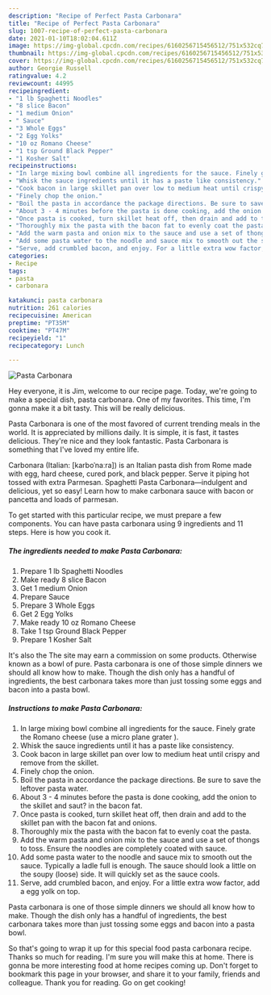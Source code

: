 ```yaml
---
description: "Recipe of Perfect Pasta Carbonara"
title: "Recipe of Perfect Pasta Carbonara"
slug: 1007-recipe-of-perfect-pasta-carbonara
date: 2021-01-10T18:02:04.611Z
image: https://img-global.cpcdn.com/recipes/6160256715456512/751x532cq70/pasta-carbonara-recipe-main-photo.jpg
thumbnail: https://img-global.cpcdn.com/recipes/6160256715456512/751x532cq70/pasta-carbonara-recipe-main-photo.jpg
cover: https://img-global.cpcdn.com/recipes/6160256715456512/751x532cq70/pasta-carbonara-recipe-main-photo.jpg
author: Georgie Russell
ratingvalue: 4.2
reviewcount: 44995
recipeingredient:
- "1 lb Spaghetti Noodles"
- "8 slice Bacon"
- "1 medium Onion"
- " Sauce"
- "3 Whole Eggs"
- "2 Egg Yolks"
- "10 oz Romano Cheese"
- "1 tsp Ground Black Pepper"
- "1 Kosher Salt"
recipeinstructions:
- "In large mixing bowl combine all ingredients for the sauce. Finely grate the Romano cheese (use a micro plane grater )."
- "Whisk the sauce ingredients until it has a paste like consistency."
- "Cook bacon in large skillet pan over low to medium heat until crispy and remove from the skillet."
- "Finely chop the onion."
- "Boil the pasta in accordance the package directions. Be sure to save the leftover pasta water."
- "About 3 - 4 minutes before the pasta is done cooking, add the onion to the skillet and saut? in the bacon fat."
- "Once pasta is cooked, turn skillet heat off, then drain and add to the skillet pan with the bacon fat and onions."
- "Thoroughly mix the pasta with the bacon fat to evenly coat the pasta."
- "Add the warm pasta and onion mix to the sauce and use a set of thongs to toss. Ensure the noodles are completely coated with sauce."
- "Add some pasta water to the noodle and sauce mix to smooth out the sauce. Typically a ladle full is enough. The sauce should look a little on the soupy (loose) side. It will quickly set as the sauce cools."
- "Serve, add crumbled bacon, and enjoy. For a little extra wow factor, add a egg yolk on top."
categories:
- Recipe
tags:
- pasta
- carbonara

katakunci: pasta carbonara 
nutrition: 261 calories
recipecuisine: American
preptime: "PT35M"
cooktime: "PT47M"
recipeyield: "1"
recipecategory: Lunch

---
```



![Pasta Carbonara](https://img-global.cpcdn.com/recipes/6160256715456512/751x532cq70/pasta-carbonara-recipe-main-photo.jpg)

Hey everyone, it is Jim, welcome to our recipe page. Today, we're going to make a special dish, pasta carbonara. One of my favorites. This time, I'm gonna make it a bit tasty. This will be really delicious.

Pasta Carbonara is one of the most favored of current trending meals in the world. It is appreciated by millions daily. It is simple, it is fast, it tastes delicious. They're nice and they look fantastic. Pasta Carbonara is something that I've loved my entire life.

Carbonara (Italian: [karboˈnaːra]) is an Italian pasta dish from Rome made with egg, hard cheese, cured pork, and black pepper. Serve it piping hot tossed with extra Parmesan. Spaghetti Pasta Carbonara—indulgent and delicious, yet so easy! Learn how to make carbonara sauce with bacon or pancetta and loads of parmesan.


To get started with this particular recipe, we must prepare a few components. You can have pasta carbonara using 9 ingredients and 11 steps. Here is how you cook it.

<!--inarticleads1-->

##### The ingredients needed to make Pasta Carbonara:

1. Prepare 1 lb Spaghetti Noodles
1. Make ready 8 slice Bacon
1. Get 1 medium Onion
1. Prepare  Sauce
1. Prepare 3 Whole Eggs
1. Get 2 Egg Yolks
1. Make ready 10 oz Romano Cheese
1. Take 1 tsp Ground Black Pepper
1. Prepare 1 Kosher Salt


It&#39;s also the The site may earn a commission on some products. Otherwise known as a bowl of pure. Pasta carbonara is one of those simple dinners we should all know how to make. Though the dish only has a handful of ingredients, the best carbonara takes more than just tossing some eggs and bacon into a pasta bowl. 

<!--inarticleads2-->

##### Instructions to make Pasta Carbonara:

1. In large mixing bowl combine all ingredients for the sauce. Finely grate the Romano cheese (use a micro plane grater ).
1. Whisk the sauce ingredients until it has a paste like consistency.
1. Cook bacon in large skillet pan over low to medium heat until crispy and remove from the skillet.
1. Finely chop the onion.
1. Boil the pasta in accordance the package directions. Be sure to save the leftover pasta water.
1. About 3 - 4 minutes before the pasta is done cooking, add the onion to the skillet and saut? in the bacon fat.
1. Once pasta is cooked, turn skillet heat off, then drain and add to the skillet pan with the bacon fat and onions.
1. Thoroughly mix the pasta with the bacon fat to evenly coat the pasta.
1. Add the warm pasta and onion mix to the sauce and use a set of thongs to toss. Ensure the noodles are completely coated with sauce.
1. Add some pasta water to the noodle and sauce mix to smooth out the sauce. Typically a ladle full is enough. The sauce should look a little on the soupy (loose) side. It will quickly set as the sauce cools.
1. Serve, add crumbled bacon, and enjoy. For a little extra wow factor, add a egg yolk on top.


Pasta carbonara is one of those simple dinners we should all know how to make. Though the dish only has a handful of ingredients, the best carbonara takes more than just tossing some eggs and bacon into a pasta bowl. 

So that's going to wrap it up for this special food pasta carbonara recipe. Thanks so much for reading. I'm sure you will make this at home. There is gonna be more interesting food at home recipes coming up. Don't forget to bookmark this page in your browser, and share it to your family, friends and colleague. Thank you for reading. Go on get cooking!
